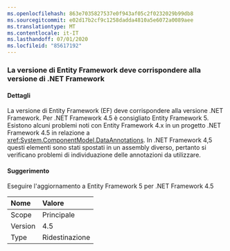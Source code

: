 ```yaml
---
ms.openlocfilehash: 863e7035827537e0f943af05c2f0232029b99db8
ms.sourcegitcommit: e02d17b2cf9c1258dadda4810a5e6072a0089aee
ms.translationtype: MT
ms.contentlocale: it-IT
ms.lasthandoff: 07/01/2020
ms.locfileid: "85617192"
---
```

### <a name="entity-framework-version-must-match-the-net-framework-version"></a>La versione di Entity Framework deve corrispondere alla versione di .NET Framework

#### <a name="details"></a>Dettagli

La versione di Entity Framework (EF) deve corrispondere alla versione .NET Framework. Per .NET Framework 4.5 è consigliato Entity Framework 5. Esistono alcuni problemi noti con Entity Framework 4.x in un progetto .NET Framework 4.5 in relazione a <xref:System.ComponentModel.DataAnnotations>. In .NET Framework 4,5 questi elementi sono stati spostati in un assembly diverso, pertanto si verificano problemi di individuazione delle annotazioni da utilizzare.

#### <a name="suggestion"></a>Suggerimento

Eseguire l'aggiornamento a Entity Framework 5 per .NET Framework 4.5

| Nome    | Valore       |
|:--------|:------------|
| Scope   | Principale       |
| Version | 4.5         |
| Type    | Ridestinazione |
